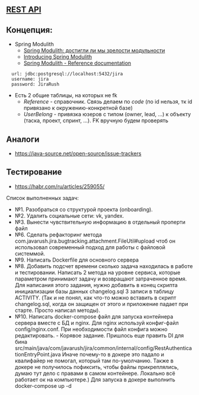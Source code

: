 ## [REST API](http://localhost:8080/doc)

## Концепция:

- Spring Modulith
    - [Spring Modulith: достигли ли мы зрелости модульности](https://habr.com/ru/post/701984/)
    - [Introducing Spring Modulith](https://spring.io/blog/2022/10/21/introducing-spring-modulith)
    - [Spring Modulith - Reference documentation](https://docs.spring.io/spring-modulith/docs/current-SNAPSHOT/reference/html/)

```
  url: jdbc:postgresql://localhost:5432/jira
  username: jira
  password: JiraRush
```

- Есть 2 общие таблицы, на которых не fk
    - _Reference_ - справочник. Связь делаем по _code_ (по id нельзя, тк id привязано к окружению-конкретной базе)
    - _UserBelong_ - привязка юзеров с типом (owner, lead, ...) к объекту (таска, проект, спринт, ...). FK вручную будем
      проверять

## Аналоги

- https://java-source.net/open-source/issue-trackers

## Тестирование

- https://habr.com/ru/articles/259055/

Список выполненных задач:
- №1. Разобраться со структурой проекта (onboarding).
- №2. Удалить социальные сети: vk, yandex.
- №3. Вынести чувствительную информацию в отдельный проперти файл
- №6. Сделать рефакторинг метода com.javarush.jira.bugtracking.attachment.FileUtil#upload чтоб он использовал современный подход для работы с файловой системмой.
- №9. Написать Dockerfile для основного сервера
- №8. Добавить подсчет времени сколько задача находилась в работе и тестировании. Написать 2 метода на уровне сервиса, которые параметром принимают задачу и возвращают затраченное время. Для написания этого задания, нужно добавить в конец скрипта инициализации базы данных changelog.sql 3 записи в таблицу ACTIVITY.
  (Так и не понял, как что-то можно вставить в скрипт changelog.sql, когда он защищен от этого и приложение падает при старте. Просто написал методы).
- №10. Написать docker-compose файл для запуска контейнера сервера вместе с БД и nginx. Для nginx используй конфиг-файл config/nginx.conf. При необходимости файл конфига можно редактировать. - Корявое задание. Пришлось еще править DI для бина src/main/java/com/javarush/jira/common/internal/config/RestAuthenticationEntryPoint.java Иначе почему-то в докере это падало и квалифайер не помогал, который там по-умолчанию.
Также в докере не получилось пофиксить, чтобы файлы прикреплялись, думаю тут дело с правами в самом контейнере. Локально всё работает ок на компьютере.)
Для запуска в докере выполнить docker-compose up -d
